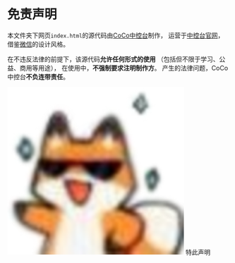 # 免责声明

本文件夹下网页`index.html`的源代码由[CoCo中控台](https://gitee.com/coco-central)制作，
运营于[中控台官网](https://coco-central.cn/)，
借鉴[微信](https://weixin.qq.com/)的设计风格。

在不违反法律的前提下，该源代码**允许任何形式的使用**
（包括但不限于学习、公益、商用等用途），
在使用中，**不强制要求注明制作方**。
产生的法律问题，CoCo中控台**不负连带责任**。

![图片](../static/img/apple-touch-icon.png)
特此声明